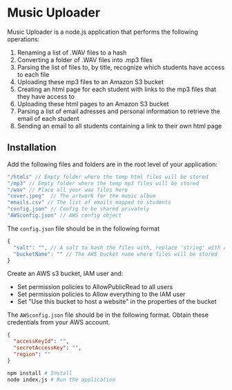 # Music Uploader
Music Uploader is a node.js application that performs the following operations: 

1. Renaming a list of .WAV files to a hash
2. Converting a folder of .WAV files into .mp3 files
3. Parsing the list of files to, by title, recognize which students have access to each file
4. Uploading these mp3 files to an Amazon S3 bucket
5. Creating an html page for each student with links to the mp3 files that they have access to
6. Uploading these html pages to an Amazon S3 bucket
7. Parsing a list of email adresses and personal information to retrieve the email of each student
8. Sending an email to all students containing a link to their own html page

## Installation

Add the following files and folders are in the root level of your application: 

```javascript
"/htmls" // Empty folder where the temp html files will be stored
"/mp3" // Empty folder where the temp mp3 files will be stored
"/wav" // Place all your wav files here
"cover.jpeg"  // The artwork for the music album
"emails.csv" // The list of emails mapped to students
"config.json" // Config to be shared privately
"AWSconfig.json" // AWS config object
```

The `config.json` file should be in the following format
```javascript
{
  "salt": "", // A salt to hash the files with, replace 'string' with any string of characters
  "bucketName": "" // The AWS bucket name where files will be stored
}
```

Create an AWS s3 bucket, IAM user and: 
- Set permission policies to AllowPublicRead to all users
- Set permission policies to Allow everything to the IAM user
- Set "Use this bucket to host a website" in the properties of the bucket


The `AWSconfig.json` file should be in the following format. Obtain these credentials from your AWS account.
```json
{ 
  "accessKeyId": "", 
  "secretAccessKey": "", 
  "region": "" 
}
```

```bash
npm install # Install
node index.js # Run the application
```
